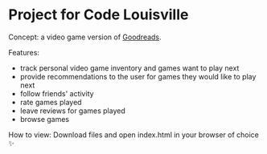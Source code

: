 # Project for Code Louisville

Concept: a video game version of [Goodreads](https://www.goodreads.com).

Features:
- track personal video game inventory and games want to play next
- provide recommendations to the user for games they would like to play next
- follow friends' activity
- rate games played
- leave reviews for games played
- browse games

How to view:
Download files and open index.html in your browser of choice :sparkles:
